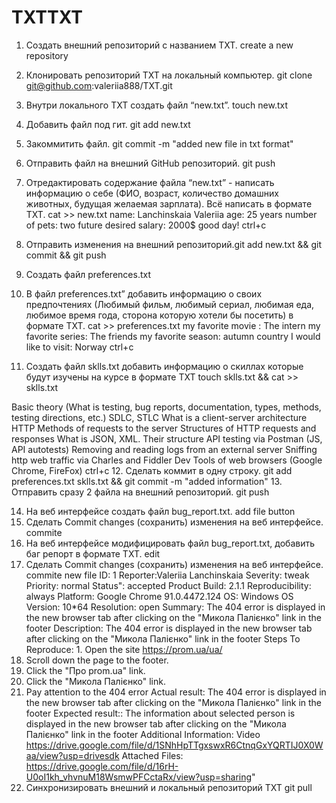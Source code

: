 # TXTTXT
 1. Создать внешний репозиторий c названием TXT. create a new repository
 2. Клонировать репозиторий TXT на локальный компьютер. git clone git@github.com:valeriia888/TXT.git

 3. Внутри локального TXT создать файл “new.txt”. touch new.txt
 4. Добавить файл под гит.  git add new.txt
 5. Закоммитить файл. git commit -m "added new file in txt format"
 6. Отправить файл на внешний GitHub репозиторий. git push
 7. Отредактировать содержание файла “new.txt” - написать информацию о себе (ФИО, возраст, количество домашних животных, будущая желаемая зарплата). Всё написать в формате TXT.
 cat >> new.txt
name: Lanchinskaia Valeriia
age: 25 years
number of pets: two
future desired salary: 2000$
good day!
ctrl+c

8. Отправить изменения на внешний репозиторий.git add new.txt && git commit && git push
 9. Создать файл preferences.txt
 10. В файл preferences.txt” добавить информацию о своих предпочтениях (Любимый фильм, любимый сериал, любимая еда, любимое время года, сторона которую хотели бы посетить) в формате TXT.
  cat >> preferences.txt
my favorite movie : The intern
    my favorite series: The friends
    my favorite season: autumn
    country I would like to visit: Norway
ctrl+c
11. Создать файл sklls.txt добавить информацию о скиллах которые будут изучены на курсе в формате TXT touch sklls.txt && cat >> sklls.txt

Basic theory (What is testing, bug reports, documentation, types, methods, testing directions, etc.) SDLC, STLC
 What is a client-server architecture
 HTTP Methods of requests to the server
 Structures of HTTP requests and responses
What is JSON, XML. Their structure
API testing via Postman (JS, API autotests)
Removing and reading logs from an external server
Sniffing http web traffic via Charles and Fiddler
Dev Tools of web browsers (Google Chrome, FireFox)
ctrl+c
 12. Сделать коммит в одну строку. git add preferences.txt sklls.txt && git commit -m "added information"
 13. Отправить сразу 2 файла на внешний репозиторий. git push

 14. На веб интерфейсе создать файл bug_report.txt. add file button
 15. Сделать Commit changes (сохранить) изменения на веб интерфейсе. commite 
 16. На веб интерфейсе модифицировать файл bug_report.txt, добавить баг репорт в формате TXT.   edit
 17. Сделать Commit changes (сохранить) изменения на веб интерфейсе. commite new file 
ID: 1
Reporter:Valeriia Lanchinskaia
Severity: tweak
Priority: normal
Status": accepted
Product Build: 2.1.1
Reproducibility: always
Platform: Google Chrome 91.0.4472.124
OS: Windows
OS Version: 10*64
Resolution: open
Summary: The 404 error is displayed in the new browser tab after clicking on the "Микола Палієнко" link in the footer
Description: The 404 error is displayed in the new browser tab after clicking on the "Микола Палієнко" link in the footer
Steps To Reproduce: 1. Open the site https://prom.ua/ua/ 
   2. Scroll down the page to the footer.
   3. Click the "Про prom.ua" link.
   4. Click the "Микола Палієнко" link.
   5. Pay attention to the 404 error
Actual result: The 404 error is displayed in the new browser tab after clicking on the "Микола Палієнко" link in the footer
Expected result:: The information about selected person is displayed in the new browser tab after clicking on the "Микола Палієнко" link in the footer
Additional Information: Video https://drive.google.com/file/d/1SNhHpTTgxswxR6CtnqGxYQRTIJ0X0Waa/view?usp=drivesdk
Attached Files: https://drive.google.com/file/d/16rH-U0oI1kh_vhvnuM18WsmwPFCctaRx/view?usp=sharing"
 18. Синхронизировать внешний и локальный репозиторий TXT  git pull

